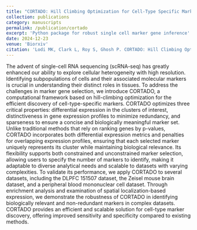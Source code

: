 ```yaml
---
title: "CORTADO: Hill Climbing Optimization for Cell-Type Specific Marker Gene Discovery"
collection: publications
category: manuscripts
permalink: /publication/cortado
excerpt: 'Python package for robust single cell marker gene inference'
date: 2024-12-23
venue: 'Biorxiv'
citation: 'Lodi MK, Clark L, Roy S, Ghosh P. CORTADO: Hill Climbing Optimization for Cell-Type Specific Marker Gene Discovery. bioRxiv [Preprint]. 2024 Dec 23:2024.12.23.630040. doi:10.1101/2024.12.23.630040. PMID: 39763976; PMCID: PMC11703242.'
---
```

The advent of single-cell RNA sequencing (scRNA-seq) has greatly enhanced our ability to explore cellular heterogeneity with high resolution. Identifying subpopulations of cells and their associated molecular markers is crucial in understanding their distinct roles in tissues. To address the challenges in marker gene selection, we introduce CORTADO, a computational framework based on hill-climbing optimization for the efficient discovery of cell-type-specific markers. CORTADO optimizes three critical properties: differential expression in the clusters of interest, distinctiveness in gene expression profiles to minimize redundancy, and sparseness to ensure a concise and biologically meaningful marker set. Unlike traditional methods that rely on ranking genes by p-values, CORTADO incorporates both differential expression metrics and penalties for overlapping expression profiles, ensuring that each selected marker uniquely represents its cluster while maintaining biological relevance. Its flexibility supports both constrained and unconstrained marker selection, allowing users to specify the number of markers to identify, making it adaptable to diverse analytical needs and scalable to datasets with varying complexities. To validate its performance, we apply CORTADO to several datasets, including the DLPFC 151507 dataset, the Zeisel mouse brain dataset, and a peripheral blood mononuclear cell dataset. Through enrichment analysis and examination of spatial localization-based expression, we demonstrate the robustness of CORTADO in identifying biologically relevant and non-redundant markers in complex datasets. CORTADO provides an efficient and scalable solution for cell-type marker discovery, offering improved sensitivity and specificity compared to existing methods.
